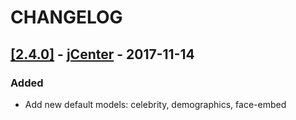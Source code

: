 # CHANGELOG

## [[2.4.0]](https://github.com/Clarifai/clarifai-java/releases/tag/2.4.0) - [jCenter](https://bintray.com/clarifai/Clarifai/Clarifai/2.4.0) - 2017-11-14

### Added
- Add new default models: celebrity, demographics, face-embed
